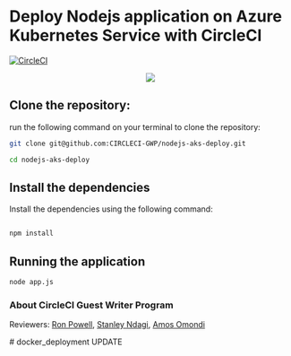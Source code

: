 # Deploy Nodejs application on Azure Kubernetes Service with CircleCI

[![CircleCI](https://circleci.com/gh/CIRCLECI-GWP/nodejs-aks-deploy.svg?style=svg)](https://github.com/CIRCLECI-GWP/nodejs-aks-deploy)

<p align="center"><img src="https://avatars3.githubusercontent.com/u/59034516"></p>

## Clone the repository:

run the following command on your terminal to clone the repository:

```bash
git clone git@github.com:CIRCLECI-GWP/nodejs-aks-deploy.git

cd nodejs-aks-deploy
```

## Install the dependencies

Install the dependencies using the following command:

```bash

npm install
```

## Running the application

```bash
node app.js
```

### About CircleCI Guest Writer Program

Reviewers: [Ron Powell][ron], [Stanley Ndagi][stan], [Amos Omondi][amos]

[blog]: https://circleci.com/blog/application-logging-with-flask/
[author]: https://github.com/mwaz
[ron]: https://github.com/ronpowelljr
[stan]: https://github.com/NdagiStanley
[amos]: https://github.com/amos-o
#   d o c k e r _ d e p l o y m e n t 
 
 
UPDATE